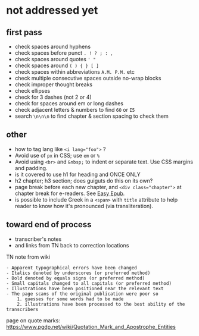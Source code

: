 # not addressed yet

## first pass
- check spaces around hyphens
- check spaces before punct `. ! ? ; : ,`
- check spaces around quotes `' "`
- check spaces around `( ) { } [ ]`
- check spaces within abbreviations `A.M. P.M.` etc
- check multiple consecutive spaces outside no-wrap blocks
- check improper thought breaks
- check ellipses
- check for 3 dashes (not 2 or 4)
- check for spaces around em or long dashes
- check adjacent letters & numbers to find `6O` or `I5`
- search `\n\n\n` to find chapter & section spacing to check them

## other
- how to tag lang like `<i lang="foo">` ?
- Avoid use of `px` in CSS; use `em` or `%`
- Avoid using `<br>` and `&nbsp;` to indent or separate text. Use CSS margins and padding.
- is it covered to use h1 for heading and ONCE ONLY
- h2 chapter; h3 section; does guiguts do this on its own?
- page break before each new chapter, and `<div class="chapter">` at chapter break for e-readers. See [Easy Epub][].
- is possible to include Greek in a `<span>` with `title` attribute to help reader to know how it's pronounced (via transliteration).

[easy epub]: https://www.pgdp.net/wiki/DP_Official_Documentation:PP_and_PPV/Easy_Epub/Headings

## toward end of process
- transcriber's notes
- and links from TN back to correction locations 

TN note from wiki

```
- Apparent typographical errors have been changed
- Italics denoted by underscores (or preferred method)
- Bold denoted by equals signs (or preferred method)
- Small capitals changed to all capitals (or preferred method)
- Illustrations have been positioned near the relevant text
- The page scans of the original publication were poor so
    1. guesses for some words had to be made
    2. illustrations have been processed to the best ability of the transcribers
```

page on quote marks:
https://www.pgdp.net/wiki/Quotation_Mark_and_Apostrophe_Entities
